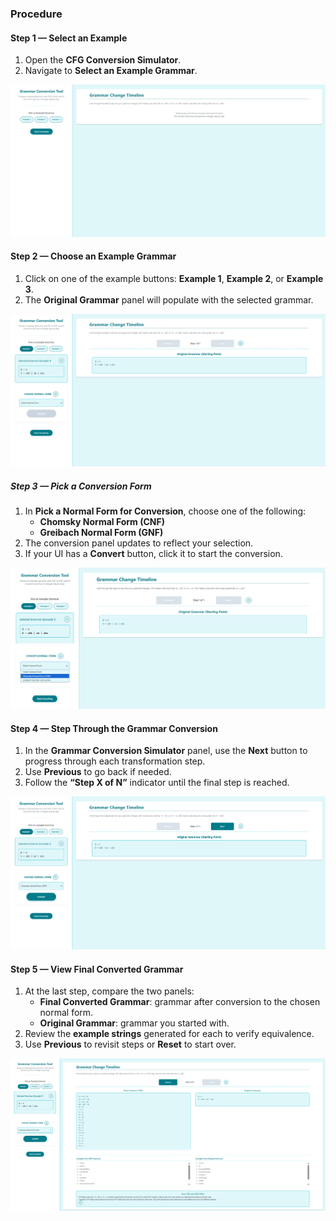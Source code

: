 ### Procedure 

#### Step 1 — Select an Example
1. Open the **CFG Conversion Simulator**.
2. Navigate to **Select an Example Grammar**.

![Step 1 — Select Examples](./images/step1selecteg.png)



#### Step 2 — Choose an Example Grammar
1. Click on one of the example buttons: **Example 1**, **Example 2**, or **Example 3**.
2. The **Original Grammar** panel will populate with the selected grammar.

![Step 2 — Select Example Button](./images/step2selectedeg.png)



##### Step 3 — Pick a Conversion Form
1. In **Pick a Normal Form for Conversion**, choose one of the following:
   - **Chomsky Normal Form (CNF)**
   - **Greibach Normal Form (GNF)**
2. The conversion panel updates to reflect your selection.
3. If your UI has a **Convert** button, click it to start the conversion.

![Step 3 — Pick a Conversion Form](./images/step3choose.png)



#### Step 4 — Step Through the Grammar Conversion
1. In the **Grammar Conversion Simulator** panel, use the **Next** button to progress through each transformation step.
2. Use **Previous** to go back if needed.
3. Follow the **“Step X of N”** indicator until the final step is reached.

![Step 4 — Click Next to view each conversion step](./images/step4clickconvert.png)



#### Step 5 — View Final Converted Grammar
1. At the last step, compare the two panels:
   - **Final Converted Grammar**: grammar after conversion to the chosen normal form.
   - **Original Grammar**: grammar you started with.
2. Review the **example strings** generated for each to verify equivalence.
3. Use **Previous** to revisit steps or **Reset** to start over.

![Step 5 — Final Converted vs Original Grammar](./images/step5finish.png)
